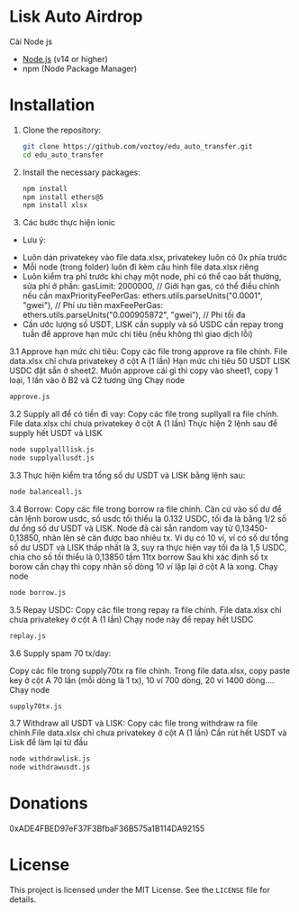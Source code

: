 # Lisk Auto Airdrop

Cài Node js

- [Node.js](https://nodejs.org/) (v14 or higher)
- npm (Node Package Manager)

# Installation

1. Clone the repository:

   ```bash
   git clone https://github.com/voztoy/edu_auto_transfer.git
   cd edu_auto_transfer
   ```

2. Install the necessary packages:

   ```bash
   npm install
   npm install ethers@5
   npm install xlsx
   ```
3. Các bước thực hiện ionic

* Lưu ý:
+ Luôn dán privatekey vào file data.xlsx, privatekey luôn có 0x phía trước
+ Mỗi node (trong folder) luôn đi kèm cấu hình file data.xlsx riêng
+ Luôn kiểm tra phí trước khi chạy một node, phí có thể cao bất thường, sửa phí ở phần:
            gasLimit: 2000000, // Giới hạn gas, có thể điều chỉnh nếu cần
            maxPriorityFeePerGas: ethers.utils.parseUnits("0.0001", "gwei"), // Phí ưu tiên
            maxFeePerGas: ethers.utils.parseUnits("0.000905872", "gwei"), // Phí tối đa
+ Cần ước lượng số USDT, LISK cần supply và số USDC cần repay trong tuần để approve hạn mức chi tiêu (nếu không thì giao dịch lỗi)

3.1 Approve hạn mức chi tiêu:
Copy các file trong approve ra file chính. File data.xlsx chỉ chưa privatekey ở cột A (1 lần)
Hạn mức chi tiêu 50 USDT LISK USDC đặt sẵn ở sheet2. Muốn approve cái gì thì copy vào sheet1, copy 1 loại, 1 lần vào ô B2 và C2 tương ứng
Chạy node

   ```bash
   approve.js
   ```

3.2 Supply all để có tiền đi vay:
Copy các file trong supllyall ra file chính. File data.xlsx chỉ chưa privatekey ở cột A (1 lần)
Thực hiện 2 lệnh sau để supply hết USDT và LISK
  
   ```bash
   node supplyalllisk.js
   node supplyallusdt.js
   ```

3.3 Thực hiện kiểm tra tổng số dư USDT và LISK bằng lệnh sau:

   ```bash
   node balanceall.js
   ```

3.4 Borrow:
Copy các file trong borrow ra file chính. Căn cứ vào số dư để căn lệnh borow usdc, số usdc tối thiểu là 0.132 USDC, tối đa là bằng 1/2 số dư ổng số dư USDT và LISK. 
Node đã cài sẵn random vay từ 0,13450-0,13850, nhân lên sẽ căn được bao nhiêu tx. 
Ví dụ có 10 ví, ví có số dư tổng số dư USDT và LISK thấp nhất là 3, suy ra thực hiện vay tối đa là 1,5 USDC, chia cho số tối thiểu là 0,13850 tầm 11tx borrow
Sau khi xác định số tx borow cần chạy thì copy nhân số dòng 10 ví lặp lại ở cột A là xong.
Chạy node

   ```bash
   node borrow.js
   ```

3.5 Repay USDC:
Copy các file trong repay ra file chính. File data.xlsx chỉ chưa privatekey ở cột A (1 lần)
Chạy node này để repay hết USDC

   ```bash
   replay.js
   ```
3.6 Supply spam 70 tx/day:

Copy các file trong supply70tx ra file chính. 
Trong file data.xlsx, copy paste key ở cột A 70 lần (mỗi dòng là 1 tx), 10 ví 700 dòng, 20 ví 1400 dòng....
Chạy node

   ```bash
   supply70tx.js
   ```
3.7 Withdraw all USDT và LISK:
Copy các file trong withdraw ra file chính.File data.xlsx chỉ chưa privatekey ở cột A (1 lần)
Cần rút hết USDT và Lisk để làm lại từ đầu

   ```bash
   node withdrawlisk.js
   node withdrawusdt.js
   ```


# Donations

0xADE4FBED97eF37F3BfbaF36B575a1B114DA92155

# License

This project is licensed under the MIT License. See the `LICENSE` file for details.
